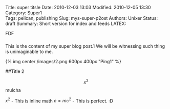 Title:  super titsle
Date: 2010-12-03 13:03
Modified: 2010-12-05 13:30
Category: Super1    
Tags: pelican, publishing
Slug: mys-super-p2ost
Authors: Unixer
Status: draft
Summary: Short version for index and feeds
LATEX:

FDF
###

This is the content of my super blog post.1
We will be witnessing such thing is unimaginable to me.

<!--{% include_code /static/code/hello.py %}-->

<!--{% include_code /path/to/code.py [lang:python] [lines:X-Y] [:hi-->
<!--defilename:] [title] %}-->
<!--{% include_code hello1.py %}-->
{% img center /images/2.png 600px 400px "Ping1" %}

##Title 2

$$x^2$$
mulcha


$x^2$  - This is inline math
$e=mc^2$ - This is perfect. :D
